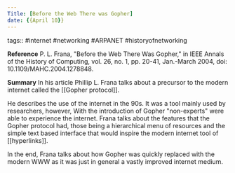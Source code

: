 ```yaml
---
Title: [Before the Web There was Gopher]
date: {{April 10}}
---
```


tags:: #internet #networking #ARPANET #historyofnetworking 

**Reference**
P. L. Frana, "Before the Web There Was Gopher," in IEEE Annals of the History of Computing, vol. 26, no. 1, pp. 20-41, Jan.-March 2004, doi: 10.1109/MAHC.2004.1278848. 

**Summary**
In his article Phillip L. Frana  talks about a precursor to the modern internet called the [[Gopher protocol]]. 

He describes the use of the internet in the 90s. It was a tool mainly used by researchers, however, With the introduction of Gopher "non-experts" were able to experience the internet. Frana talks about the features that the Gopher protocol had, those being a hierarchical menu of resources and the simple text based interface that would inspire the modern internet tool of [[hyperlinks]]. 

In the end, Frana talks about how Gopher was quickly replaced with the modern WWW as it was just in general a vastly improved internet medium. 
